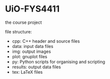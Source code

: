 UiO-FYS4411
===========

the course project

file structure:
* cpp: C++ header and source files
* data: input data files
* img: output images
* plot: gnuplot files
* py: Python scripts for organising and scripting
* results: output data files
* tex: LaTeX files
